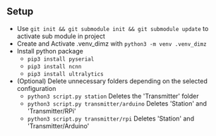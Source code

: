 ## Setup
- Use ``` git init && git submodule init && git submodule update ``` to activate sub module in project
- Create and Activate .venv_dimz with ``` python3 -m venv .venv_dimz ```
- Install python package
  - ``` pip3 install pyserial ```
  - ``` pip3 install ncnn ```
  - ``` pip3 install ultralytics ```
- (Optional) Delete unnecessary folders depending on the selected configuration
  - ``` python3 script.py station ``` Deletes the 'Transmitter' folder
  - ``` python3 script.py transmitter/arduino ``` Deletes 'Station' and 'Transmitter/RPi'
  - ``` python3 script.py transmitter/rpi ``` Deletes 'Station' and 'Transmitter/Arduino'
